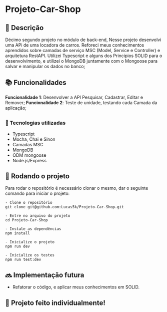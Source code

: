 # Projeto-Car-Shop

## :memo: Descrição
Décimo segundo projeto no módulo de back-end, Nesse projeto desenvolvi uma APi de uma locadora de carros.
Reforeci meus conhecimentos aprendidos sobre camadas de serviço MSC (Model, Service e Controller) e arquitetura RestAPI.
Utilizei Typescript e alguns dos Principios SOLID para o desenvolvimento, e utilizei o MongoDB juntamente com o Mongoose
para salvar e manipular os dados no banco;


## :books: Funcionalidades
<b>Funcionalidade 1</b>: Desenvolver a API Pesquisar, Cadastrar, Editar e Remover;
<b>Funcionalidade 2</b>: Teste de unidade, testando cada Camada da aplicação;


## <h3>:wrench: Tecnologias utilizadas</h3>
- Typescript
- Mocha, Chai e Sinon
- Camadas MSC
- MongoDB
- ODM mongoose
- Node.js/Express

## :rocket: Rodando o projeto
Para rodar o repositório é necessário clonar o mesmo, dar o seguinte comando para iniciar o projeto:
```
- Clone o repositório
git clone git@github.com:Lucas5k/Projeto-Car-Shop.git

- Entre no arquivo do projeto
cd Projeto-Car-Shop

- Instale as dependências
npm install

- Inicialize o projeto
npm run dev

- Inicialize os testes
npm run test:dev

```
## :soon: Implementação futura
* Refatorar o código, e aplicar meus conhecimentos em SOLID.

## :handshake: Projeto feito individualmente!
